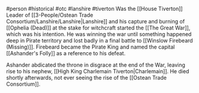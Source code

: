 #person #historical #otc #lanshire #tiverton
Was the [[House Tiverton]] Leader of [[3-People/Ostean Trade Consortium/Lanshire/Lanshire|Lanshire]] and his capture and burning of [[Ophelia (Dead)]] at the stake for witchcraft started the [[The Great War]], which was his intention.  He was winning the war until something happened deep in Pirate territory and lost badly in a final battle to [[Winslow Firebeard (Missing)]].  Firebeard became the Pirate King and named the capital [[Ashander's Folly]] as a reference to his defeat.

Ashander abdicated the throne in disgrace at the end of the War, leaving rise to his nephew, [[High King Charlemain Tiverton|Charlemain]].  He died shortly afterwards, not ever seeing the rise of the [[Ostean Trade Consortium]].